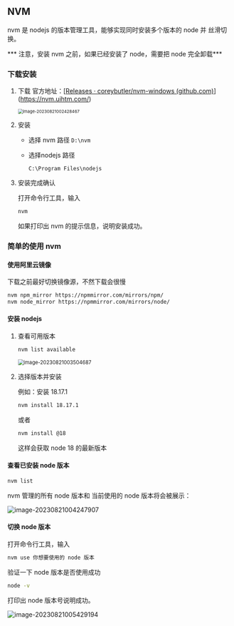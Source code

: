 ## NVM

nvm 是 nodejs 的版本管理工具，能够实现同时安装多个版本的 node 并 丝滑切换。



*** 注意，安装 nvm 之前，如果已经安装了 node，需要把 node 完全卸载***



### 下载安装

1. 下载
   官方地址：[[Releases · coreybutler/nvm-windows (github.com)](https://github.com/coreybutler/nvm-windows/releases)](https://nvm.uihtm.com/)

   <img src="C:\Users\large2b\AppData\Roaming\Typora\typora-user-images\image-20230821002428467.png" alt="image-20230821002428467" style="zoom:67%;" />

   

2. 安装

   - 选择 nvm 路径
     `D:\nvm`

   - 选择nodejs 路径

     `C:\Program Files\nodejs`

     

3. 安装完成确认

   打开命令行工具，输入

   ``` bash
   nvm
   ```

   如果打印出  nvm 的提示信息，说明安装成功。



### 简单的使用 nvm

#### 使用阿里云镜像

下载之前最好切换镜像源，不然下载会很慢

```bash
nvm npm_mirror https://npmmirror.com/mirrors/npm/
nvm node_mirror https://npmmirror.com/mirrors/node/
```



#### 安装 nodejs

1. 查看可用版本

   ```bash
   nvm list available
   ```

   <img src="C:\Users\large2b\AppData\Roaming\Typora\typora-user-images\image-20230821003504687.png" alt="image-20230821003504687" style="zoom: 80%;" />

2. 选择版本并安装

   例如：安装 18.17.1

   ```bash
   nvm install 18.17.1
   ```

   或者

   ```bash
   nvm install @18
   ```

   这样会获取 node 18 的最新版本



#### 查看已安装 node 版本

```bash
nvm list
```

nvm 管理的所有 node 版本和 当前使用的 node 版本将会被展示：

![image-20230821004247907](C:\Users\large2b\AppData\Roaming\Typora\typora-user-images\image-20230821004247907.png)

#### 切换 node 版本

打开命令行工具，输入

```bash
nvm use 你想要使用的 node 版本
```



验证一下 node 版本是否使用成功

```bash
node -v
```

打印出 node 版本号说明成功。

![image-20230821005429194](C:\Users\large2b\AppData\Roaming\Typora\typora-user-images\image-20230821005429194.png)

